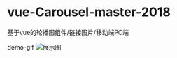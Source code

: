 # vue-Carousel-master-2018
基于vue的轮播图组件/链接图片/移动端PC端


demo-gif
![展示图](https://github.com/DianaGreen/vue-Carousel-master-2018/raw/master/image/vue-Carousel.gif)
